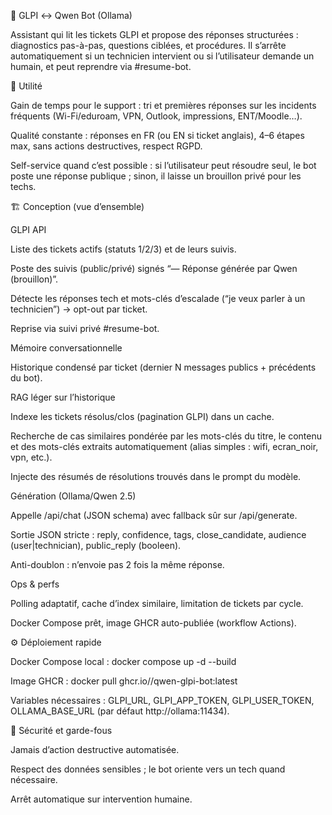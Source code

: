 🧠 GLPI ↔ Qwen Bot (Ollama)

Assistant qui lit les tickets GLPI et propose des réponses structurées : diagnostics pas-à-pas, questions ciblées, et procédures.
Il s’arrête automatiquement si un technicien intervient ou si l’utilisateur demande un humain, et peut reprendre via #resume-bot.

🚀 Utilité

Gain de temps pour le support : tri et premières réponses sur les incidents fréquents (Wi-Fi/eduroam, VPN, Outlook, impressions, ENT/Moodle…).

Qualité constante : réponses en FR (ou EN si ticket anglais), 4–6 étapes max, sans actions destructives, respect RGPD.

Self-service quand c’est possible : si l’utilisateur peut résoudre seul, le bot poste une réponse publique ; sinon, il laisse un brouillon privé pour les techs.

🏗️ Conception (vue d’ensemble)

GLPI API

Liste des tickets actifs (statuts 1/2/3) et de leurs suivis.

Poste des suivis (public/privé) signés “— Réponse générée par Qwen (brouillon)”.

Détecte les réponses tech et mots-clés d’escalade (“je veux parler à un technicien”) → opt-out par ticket.

Reprise via suivi privé #resume-bot.

Mémoire conversationnelle

Historique condensé par ticket (dernier N messages publics + précédents du bot).

RAG léger sur l’historique

Indexe les tickets résolus/clos (pagination GLPI) dans un cache.

Recherche de cas similaires pondérée par les mots-clés du titre, le contenu et des mots-clés extraits automatiquement (alias simples : wifi, ecran_noir, vpn, etc.).

Injecte des résumés de résolutions trouvés dans le prompt du modèle.

Génération (Ollama/Qwen 2.5)

Appelle /api/chat (JSON schema) avec fallback sûr sur /api/generate.

Sortie JSON stricte : reply, confidence, tags, close_candidate, audience (user|technician), public_reply (booleen).

Anti-doublon : n’envoie pas 2 fois la même réponse.

Ops & perfs

Polling adaptatif, cache d’index similaire, limitation de tickets par cycle.

Docker Compose prêt, image GHCR auto-publiée (workflow Actions).

⚙️ Déploiement rapide

Docker Compose local : docker compose up -d --build

Image GHCR : docker pull ghcr.io/<owner>/qwen-glpi-bot:latest

Variables nécessaires : GLPI_URL, GLPI_APP_TOKEN, GLPI_USER_TOKEN, OLLAMA_BASE_URL (par défaut http://ollama:11434).

🔐 Sécurité et garde-fous

Jamais d’action destructive automatisée.

Respect des données sensibles ; le bot oriente vers un tech quand nécessaire.

Arrêt automatique sur intervention humaine.
